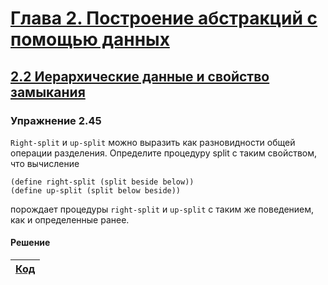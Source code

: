 # [Глава 2. Построение абстракций с помощью данных](index.md#Глава-2-Построение-абстракций-с-помощью-данных)
## [2.2 Иерархические данные и свойство замыкания](index.md#22-Иерархические-данные-и-свойство-замыкания)

### Упражнение 2.45
`Right-split` и `up-split` можно выразить как разновидности общей операции
разделения. Определите процедуру split с таким свойством, что вычисление

```racket
(define right-split (split beside below))
(define up-split (split below beside))
```

порождает процедуры `right-split` и `up-split` с таким же поведением, как и
определенные ранее.

#### Решение
[Код](../../src/chapter02/exercise_2_45.rkt) |
--- |
